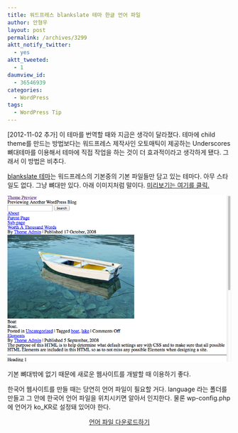 ```yaml
---
title: 워드프레스 blankslate 테마 한글 언어 파일
author: 안형우
layout: post
permalink: /archives/3299
aktt_notify_twitter:
  - yes
aktt_tweeted:
  - 1
daumview_id:
  - 36546939
categories:
  - WordPress
tags:
  - WordPress Tip
---
```

[2012-11-02 추가] 이 테마를 번역할 때와 지금은 생각이 달라졌다. 테마에 child theme를 만드는 방법보다는 워드프레스 제작사인 오토매틱이 제공하는 Underscores 뼈대테마를 이용해서 테마에 직접 작업을 하는 것이 더 효과적이라고 생각하게 됐다. 그래서 이 방법은 비추다.

[blankslate 테마][1]는 워드프레스의 기본중의 기본 파일들만 담고 있는 테마다. 아무 스타일도 없다. 그냥 뼈대만 있다. 아래 이미지처럼 말이다. [미리보기는 여기를 클릭.][2]

<img class="aligncenter" src="/uploads/legacy/blankslate-language/blankslate-screenshot.png" alt="" />

기본 뼈대밖에 없기 때문에 새로운 웹사이트를 개발할 때 이용하기 좋다.

한국어 웹사이트를 만들 때는 당연히 언어 파일이 필요할 거다. language 라는 폴더를 만들고 그 안에 한국어 언어 파일을 위치시키면 알아서 인지한다. 물론 wp-config.php 에 언어가 ko_KR로 설정돼 있어야 한다.

<p style="text-align: center;">
  <a href="http://mytory.net/uploads/legacy/blankslate-language/blankslate-language.zip">언어 파일 다운로드하기</a>
</p>

 [1]: http://wordpress.org/extend/themes/blankslate
 [2]: http://wp-themes.com/blankslate/
